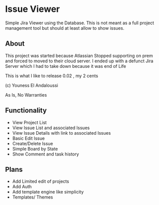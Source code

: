# Issue Viewer

Simple Jira Viewer using the Database. This is not meant as a full project management tool but should at least allow to show issues.

## About
This project was started because Atlassian Stopped supporting on prem and forced to moved to their cloud server. I ended up with a defunct Jira Server which I had to take down because it was end of Life

This is what I like to release 0.02 , my 2 cents

(c) Youness El Andaloussi

As Is, No Warranties

## Functionality
- View Project List
- View Issue List and associated Issues
- View Issue Details with link to associated Issues
- Basic Edit Issue
- Create/Delete Issue
- Simple Board by State
- Show Comment and task history

## Plans
- Add Limited edit of projects
- Add Auth
- Add template engine like simplicity
- Templates/ Themes
 

